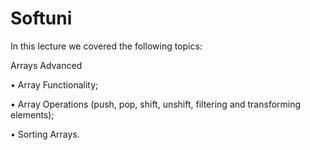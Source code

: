 # Softuni

In this lecture we covered the following topics:

Arrays Advanced

• Array Functionality;

• Array Operations (push, pop, shift, unshift, filtering and transforming elements);

• Sorting Arrays.